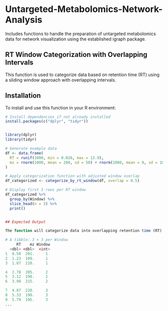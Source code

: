 # Untargeted-Metabolomics-Network-Analysis
 Includes functions to handle the preparation of untargeted metabolomics data for network visualization using the established igraph package.


## RT Window Categorization with Overlapping Intervals

This function is used to categorize data based on retention time (RT) using a sliding window approach with overlapping intervals.

## Installation

To install and use this function in your R environment:

```r
# Install dependencies if not already installed
install.packages(c("dplyr", "tidyr"))


library(dplyr)
library(tidyr)

# Generate example data
df <- data.frame(
  RT = runif(1000, min = 0.026, max = 13.9),
  mz = rnorm(1000, mean = 200, sd = 50) + rnorm(1000, mean = 0, sd = 10) * runif(1000, min = 0.5, max = 1.5)
)

# Apply categorization function with adjusted window overlap
df_categorized <- categorize_by_rt_window(df, overlap = 0.5)

# Display first 3 rows per RT window
df_categorized %>%
  group_by(Window) %>%
  slice_head(n = 3) %>%
  print()


## Expected Output

The function will categorize data into overlapping retention time (RT) windows. Below is an example of the output:

# A tibble: 3 × 3 per Window
     RT    mz Window
  <dbl> <dbl>  <int>
1  0.50  201.     1
2  1.23  189.     1
3  1.87  210.     1

4  2.78  205.     2
5  3.12  198.     2
6  3.98  215.     2

7  4.87  220.     3
8  5.33  190.     3
9  5.79  195.     3
...

